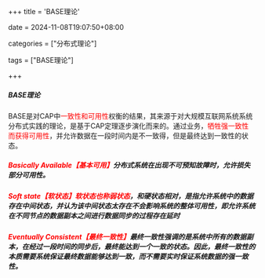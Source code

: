 +++
title = 'BASE理论'

date = 2024-11-08T19:07:50+08:00

categories = ["分布式理论"]

tags = ["BASE理论"]

+++



##### BASE理论



BASE是对CAP中<font color='red'>一致性和可用性</font>权衡的结果，其来源于对大规模互联网系统系统分布式实践的理论，是基于CAP定理逐步演化而来的。通过业务，<font color='red'>牺牲强一致性而获得可用性</font>，并允许数据在一段时间内是不一致得，但是最终达到一致性的状态。

##### <font color='red'>Basically Available【基本可用】</font>分布式系统在出现不可预知故障时，允许损失部分可用性。

##### <font color='red'>Soft state【软状态】软状态也称弱状态</font>，和硬状态相对，是指允许系统中的数据存在中间状态，并认为该中间状态太存在不会影响系统的整体可用性，即允许系统在不同节点的数据副本之间进行数据同步的过程存在延时

##### <font color='red'>Eventually Consistent【最终一致性】</font>最终一致性强调的是系统中所有的数据副本，在经过一段时间的同步后，最终能达到一个一致的状态。因此，最终一致性的本质需要系统保证最终数据能够达到一致，而不需要实时保证系统数据的强一致性。
